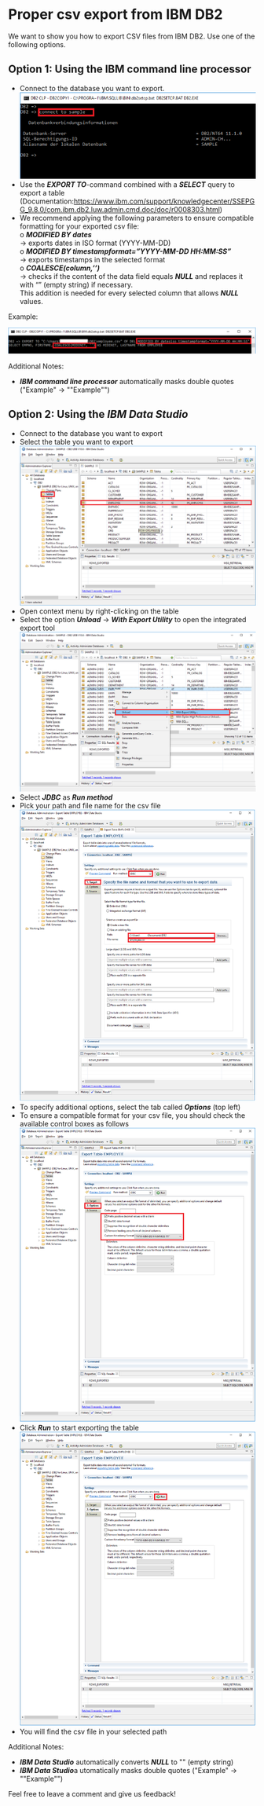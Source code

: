 # Proper csv export from IBM DB2 
We want to show you how to export CSV files from IBM DB2. Use one of the following options.

## Option 1: Using the IBM command line processor

* Connect to the database you want to export.   
![](images/DB2_1.png)
* Use the ***EXPORT TO***-command combined with a ***SELECT*** query to export a table  
(Documentation:<https://www.ibm.com/support/knowledgecenter/SSEPGG_9.8.0/com.ibm.db2.luw.admin.cmd.doc/doc/r0008303.html>)
* We recommend applying the following parameters to ensure compatible formatting for your exported csv file:  
o ***MODIFIED BY dates***  
-> exports dates in ISO format (YYYY-MM-DD)  
o ***MODIFIED BY timestampformat=”YYYY-MM-DD HH:MM:SS”***  
-> exports timestamps in the selected format  
o ***COALESCE(column,’’)***  
-> checks if the content of the data field equals ***NULL*** and replaces it with “” (empty string) if necessary.  
This addition is needed for every selected column that allows ***NULL*** values.

Example:

![](images/DB2_2.png)

Additional Notes:

* ***IBM command line processor*** automatically masks double quotes ("Example" -> ""Example"")

## Option 2: Using the ***IBM Data Studio***

* Connect to the database you want to export
* Select the table you want to export  
![](images/DB2_3.png)
* Open context menu by right-clicking on the table
* Select the option ***Unload*** -> ***With Export Utility*** to open the integrated export tool  
![](images/DB2_4.png)
* Select ***JDBC*** as ***Run method***
* Pick your path and file name for the csv file  
![](images/DB2_5.png)
* To specify additional options, select the tab called ***Options*** (top left)
* To ensure a compatible format for your csv file, you should check the available control boxes as follows  
![](images/DB2_6.png)
* Click ***Run*** to start exporting the table  
![](images/DB2_7.png)
* You will find the csv file in your selected path

Additional Notes:

* ***IBM Data Studio*** automatically converts ***NULL*** to "" (empty string)
* ***IBM Data Studio***a utomatically masks double quotes ("Example" -> ""Example"")

   
Feel free to leave a comment and give us feedback!

